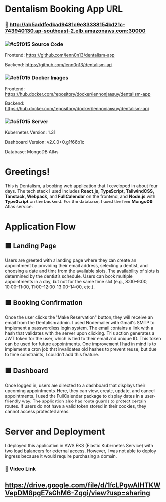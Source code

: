 # Dentalism Booking App URL
### 🔗 http://ab5addfedbad9481c9e33338154bd21c-743940130.ap-southeast-2.elb.amazonaws.com:30000


### ![#c5f015](https://placehold.co/15x15/c5f015/c5f015.png) Source Code
Frontend: 
https://github.com/lenn0n13/dentalism-app

Backend: 
https://github.com/lenn0n13/dentalism-api

### ![#c5f015](https://placehold.co/15x15/c5f015/c5f015.png) Docker Images

Frontend: 
https://hub.docker.com/repository/docker/lennonjansuy/dentalism-app

Backend: 
https://hub.docker.com/repository/docker/lennonjansuy/dentalism-api

### ![#c5f015](https://placehold.co/15x15/c5f015/c5f015.png) Server
Kubernetes Version: 
1.31

Dashboard Version: 
v2.0.0+0.g1f66b1c

Database: 
MongoDB Atlas

# Greetings!
This is Dentalism, a booking web application that I developed in about four days. The tech stack I used includes **React.js, TypeScript, TailwindCSS, Tanstack, Webpack**, and **FullCalendar** on the frontend, and **Node.js** with **TypeScript** on the backend. For the database, I used the free **MongoDB** Atlas service.

# Application Flow

## 🟪 Landing Page
Users are greeted with a landing page where they can create an appointment by providing their email address, selecting a dentist, and choosing a date and time from the available slots. The availability of slots is determined by the dentist’s schedule. Users can book multiple appointments in a day, but not for the same time slot (e.g., 8:00–9:00, 10:00–11:00, 11:00–12:00, 13:00–14:00, etc.).

## 🟪 Booking Confirmation
Once the user clicks the "Make Reservation" button, they will receive an email from the Dentalism admin. I used Nodemailer with Gmail's SMTP to implement a passwordless login system. The email contains a link with a hash that validates with the server upon clicking. This action generates a JWT token for the user, which is tied to their email and unique ID. This token can be used for future appointments.
One improvement I had in mind is to implement a cron job that invalidates old hashes to prevent reuse, but due to time constraints, I couldn’t add this feature.

## 🟪 Dashboard
Once logged in, users are directed to a dashboard that displays their upcoming appointments. Here, they can view, create, update, and cancel appointments. I used the FullCalendar package to display dates in a user-friendly way.
The application also has route guards to protect certain routes. If users do not have a valid token stored in their cookies, they cannot access protected areas.

# Server and Deployment
I deployed this application in AWS EKS (Elastic Kubernetes Service) with two load balancers for external access. However, I was not able to deploy ingress because it would require purchasing a domain.


### 🔗 Video Link
## https://drive.google.com/file/d/1fcLPgwAlHTKWVepDM8pgE7sGhM6-Zqqi/view?usp=sharing
